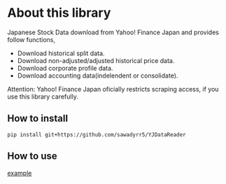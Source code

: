 # About this library
Japanese Stock Data download from Yahoo! Finance Japan and provides follow functions,
- Download historical split data.
- Download non-adjusted/adjusted historical price data.
- Download corporate profile data.
- Download accounting data(indelendent or consolidate).

Attention: Yahoo! Finance Japan oficially restricts scraping access, if you use this library carefully.


## How to install
```
pip install git+https://github.com/sawadyrr5/YJDataReader
```

## How to use
[example](example.ipynb)
